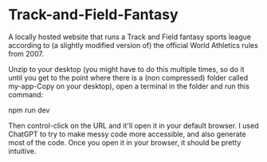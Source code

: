 # Track-and-Field-Fantasy
A locally hosted website that runs a Track and Field fantasy sports league according to (a slightly modified version of) the official World Athletics rules from 2007.

Unzip to your desktop (you might have to do this multiple times, so do it until you get to the point where there is a (non compressed) folder called my-app-Copy on your desktop), open a terminal in the folder and run this command:

npm run dev

Then control-click on the URL and it'll open it in your default browser.  I used ChatGPT to try to make messy code more accessible, and also generate most of the code.  Once you open it in your browser, it should be pretty intuitive.
